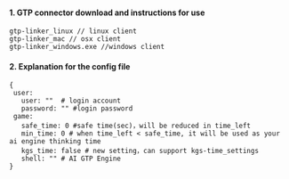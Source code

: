 
#### 1. GTP connector download and instructions for use
```
gtp-linker_linux // linux client
gtp-linker_mac // osx client
gtp-linker_windows.exe //windows client
```
#### 2. Explanation for the config file
```
{
 user:
   user: ""  # login account
   password: "" #login password
 game:
   safe_time: 0 #safe time(sec)，will be reduced in time_left
   min_time: 0 # when time_left < safe_time, it will be used as your ai engine thinking time
   kgs_time: false # new setting，can support kgs-time_settings
   shell: "" # AI GTP Engine
}
```
